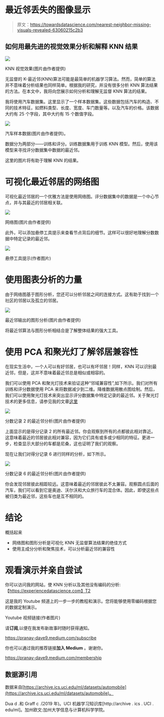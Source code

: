 # 最近邻丢失的图像显示

> 原文：<https://towardsdatascience.com/nearest-neighbor-missing-visuals-revealed-63060215c2b3>

## 如何用最先进的视觉效果分析和解释 KNN 结果

![](img/9145a04f9fe302e9c0fa2684f6a445e7.png)

KNN 视觉效果(图片由作者提供)

无监督的 K-最近邻(KNN)算法可能是最简单的机器学习算法。然而，简单的算法并不意味着分析结果也同样简单。根据我的研究，并没有很多分析 KNN 算法结果的方法。在本文中，我将向您展示如何分析和理解无监督 KNN 算法的结果。

我将使用汽车数据集。这里显示了一个样本数据集。这些数据包括汽车的构造、不同的技术特征，如燃料类型、长度、宽度、车门数量等。以及汽车的价格。该数据大约有 25 个字段，其中大约有 15 个数值字段。

![](img/58962caad9d77772067ce35cf0f9e8b9.png)

汽车样本数据(图片由作者提供)。

数据分为两部分——训练和评分。训练数据集用于训练 KNN 模型。然后，使用该模型来寻找评分数据集中数据的最近邻。

这里的图片将有助于理解 KNN 的结果。

# **可视化最近邻居的网络图**

可视化最近邻居的一个优雅方法是使用网络图。评分数据集中的数据是一个中心节点，并与其最近的邻居相关联。

![](img/3f9679b594f9ba97102437ed60ab9104.png)

网络图(图片由作者提供)

此外，可以添加悬停工具提示来查看节点背后的细节。这样可以很好地理解分数数据中特定记录的最近邻。

![](img/6a401ecca806575a49844fd0932fab1c.png)

悬停工具提示(作者图片)

# 使用图表分析的力量

由于网络图基于图形分析，您还可以分析邻居之间的连接方式。这有助于找到一个社区的邻居以及孤立的邻居。

![](img/0b9d49ddfe1daed535b838667563176a.png)

最近邻输出的图形分析(图片由作者提供)

将最近邻算法与图形分析相结合是了解整体结果的强大工具。

# 使用 PCA 和聚光灯了解邻居兼容性

在现实生活中，一个人可以有好邻居，也可以有坏邻居！同样，KNN 可以识别最近邻，但是，这并不意味着最近邻总是相似或相容的。

我们可以使用 PCA 和聚光灯技术来验证这种“邻域兼容性”,如下所示。我们对所有训练和评分数据使用 PCA 来将数据减少到二维。降维数据用散点图绘制。然后，我们可以使用聚光灯技术来突出显示评分数据集中特定记录的最近邻。关于聚光灯技术的更多信息，请参见我的文章[这里](https://towardsdatascience.com/spotlighting-a-visual-approach-to-precisely-interpret-the-clustering-f4c56dba39bbhttps://towardsdatascience.com/spotlighting-a-visual-approach-to-precisely-interpret-the-clustering-f4c56dba39bb)

![](img/0d85ffee8a1a9c4ddfad3f084e2ebdec.png)

分数记录 2 的最近邻分析(图片由作者提供)

上面显示的是得分记录 2 的所有最近邻。你会观察到所有的点都彼此相对靠近。这意味着最近的邻居彼此相对兼容，因为它们具有或多或少相同的特征。更进一步，检查显示大部分的车都是尼桑，这也证明了我们的观察。

现在让我们对得分记录 6 进行同样的分析，如下所示。

![](img/c74a99da63beaae7cb1377cd0cf115cc.png)

分数记录 6 的最近邻分析(图片由作者提供)

你会发现邻居彼此相距较远。这意味着最近的邻居彼此不太兼容。观察圆点后面的汽车，我们可以看到它是奥迪、沃尔沃和大众旅行车的混合体。因此，即使这些点被归类为最近邻，这些车也是互不相同的。

# 结论

概括起来

*   网络图和图形分析是可视化 KNN 无监督算法结果的绝佳方式
*   使用主成分分析和聚焦技术，可以分析最近邻的兼容性

# 观看演示并亲自尝试

你可以访问我的网站，使 KNN 分析以及其他没有编码的分析:【https://experiencedatascience.com】T2

这是我的 Youtube 频道上的一步一步的教程和演示。您将能够使用零编码根据您的数据定制演示。

Youtube 视频链接(作者图片)

请**订阅**,以便在我发布新故事时随时获得通知。

<https://pranay-dave9.medium.com/subscribe>  

你也可以通过我的推荐链接**加入 Medium** 。谢谢你。

<https://pranay-dave9.medium.com/membership>  

## 数据源引用

数据来自[https://archive.ics.uci.edu/ml/datasets/automobile](https://archive.ics.uci.edu/ml/datasets/automobile)。

Dua d .和 Graff c .(2019 年)。UCI 机器学习知识库[http://archive . ics . UCI . edu/ml]。加州欧文:加州大学信息与计算机科学学院。